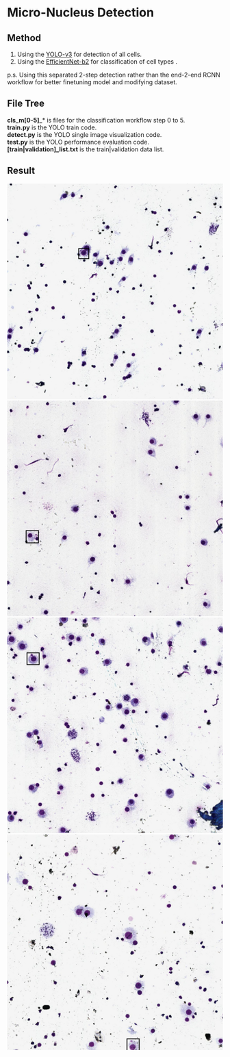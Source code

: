 # Micro-Nucleus Detection 

## Method 
1. Using the [YOLO-v3](https://github.com/eriklindernoren/PyTorch-YOLOv3) for detection of all cells.
2. Using the [EfficientNet-b2](https://github.com/lukemelas/EfficientNet-PyTorch) for classification of cell types .

p.s. Using this separated 2-step detection rather than the end-2-end RCNN workflow for better
finetuning model and modifying dataset.

## File Tree
**cls_m[0-5]_*** is files for the classification workflow step 0 to 5.  
**train.py** is the YOLO train code.  
**detect.py** is the YOLO single image visualization code.  
**test.py** is the YOLO performance evaluation code.  
**[train|validation]_list.txt** is the train|validation data list.    

## Result
![284_3_17_1_1.jpg](output/two_stage/284_3_17_1_1.jpg)
![286_11_14_0_0.jpg](output/two_stage/286_11_14_0_0.jpg)  
![287_14_4_0_0.jpg](output/two_stage/287_14_4_0_0.jpg)
![288_1_10_1_0.jpg](output/two_stage/288_1_10_1_0.jpg)

